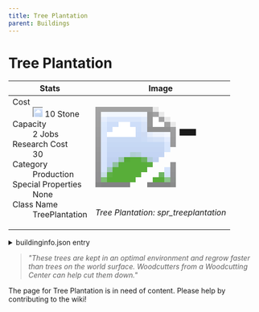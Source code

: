```yaml
---
title: Tree Plantation
parent: Buildings
---
```

# Tree Plantation

[//]: # (Pre-generated content)
<table><thead><tr><th>Stats</th><th>Image</th></tr></thead><tbody><tr><td><dl><dt>Cost</dt><dd><div class="resource-icon"><img style="object-position: -637px -737px;" src="https://tfe2-wiki.github.io/assets/sprites.png"></div> 10 Stone</dd><dt>Capacity</dt><dd>2 Jobs</dd><dt>Research Cost</dt><dd>30</dd><dt>Category</dt><dd>Production</dd><dt>Special Properties</dt><dd>None</dd><dt>Class Name</dt><dd>TreePlantation</dd></dl></td><td><style>.building-image {width: 200px;height: 200px;overflow: hidden;position: relative;}.building-image img {image-rendering: pixelated;object-fit: none;transform: scale(10);transform-origin: left top;position: absolute;left: 0;top: 0;}.resource-image {width: 200px;height: 200px;overflow: hidden;position: relative;}.resource-image img {image-rendering: pixelated;object-fit: none;transform: scale(20);transform-origin: left top;position: absolute;left: 0;top: 0;}.building-icon {width: 20px;height: 20px;overflow: hidden;position: relative;display: inline-block;}.building-icon img {image-rendering: pixelated;object-fit: none;transform: scale(1);transform-origin: left top;position: absolute;left: 0;top: 0;}.resource-icon {width: 20px;height: 20px;overflow: hidden;position: relative;display: inline-block;}.resource-icon img {image-rendering: pixelated;object-fit: none;transform: scale(2);transform-origin: left top;position: absolute;left: 0;top: 0;}</style><div class="building-image"><img style="object-position: -74px -1127px;" src="https://tfe2-wiki.github.io/assets/sprites.png" alt="Tree Plantation Back"><img style="object-position: -762px -945px;" src="https://tfe2-wiki.github.io/assets/sprites.png" alt="Tree Plantation"></div><i>Tree Plantation: spr_treeplantation</i></td></tr></tbody></table><details><summary>buildinginfo.json entry</summary>```json{  "className": "TreePlantation",  "food": 0,  "wood": 0,  "stone": 10,  "machineParts": 0,  "knowledge": 30,  "category": "Production",  "unlockedByDefault": true,  "specialInfo": [],  "jobs": 2,  "buttonBack": "spr_treeplantation_buttonback"}```</details><blockquote><i>"These trees are kept in an optimal environment and regrow faster than trees on the world surface. Woodcutters from a Woodcutting Center can help cut them down."</i></blockquote>

The page for Tree Plantation is in need of content. Please help by contributing to the wiki!
